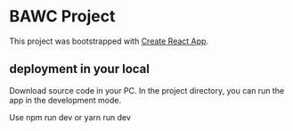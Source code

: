 # BAWC Project
This project was bootstrapped with [Create React App](https://github.com/facebook/create-react-app).

## deployment in your local
Download source code in your PC.
In the project directory, you can run the app in the development mode.

Use npm run dev or yarn run dev
